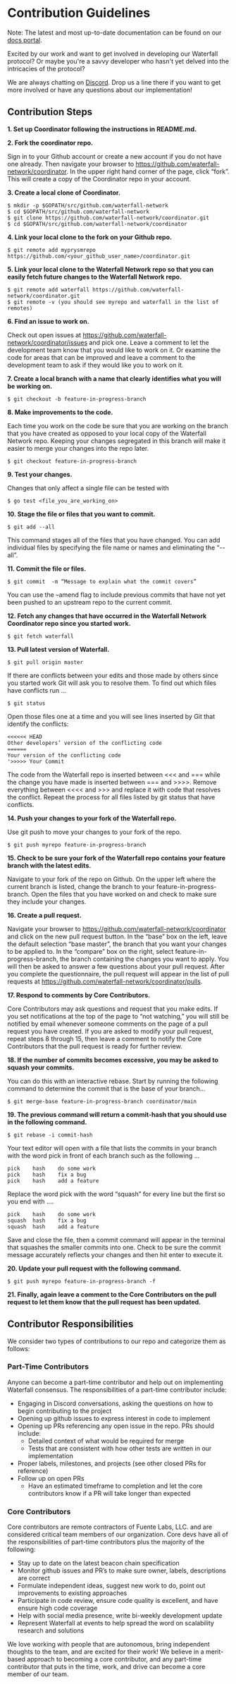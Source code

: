 # Contribution Guidelines

Note: The latest and most up-to-date documentation can be found on our [docs portal](https://docs.waterfall.network).

Excited by our work and want to get involved in developing our Waterfall protocol? Or maybe you're a savvy developer who hasn't yet delved into the intricacies of the protocol?

We are always chatting on [Discord](https://discord.gg/Nwb8aR2XvR). Drop us a line there if you want to get more involved or have any questions about our implementation!

## Contribution Steps

**1. Set up Coordinator following the instructions in README.md.**

**2. Fork the coordinator repo.**

Sign in to your Github account or create a new account if you do not have one already. Then navigate your browser to https://github.com/waterfall-network/coordinator. In the upper right hand corner of the page, click “fork”. This will create a copy of the Coordinator repo in your account.

**3. Create a local clone of Coordinator.**

```
$ mkdir -p $GOPATH/src/github.com/waterfall-network
$ cd $GOPATH/src/github.com/waterfall-network
$ git clone https://github.com/waterfall-network/coordinator.git
$ cd $GOPATH/src/github.com/waterfall-network/coordinator
```

**4. Link your local clone to the fork on your Github repo.**

```
$ git remote add myprysmrepo https://github.com/<your_github_user_name>/coordinator.git
```

**5. Link your local clone to the Waterfall Network repo so that you can easily fetch future changes to the Waterfall Network repo.**

```
$ git remote add waterfall https://github.com/waterfall-network/coordinator.git
$ git remote -v (you should see myrepo and waterfall in the list of remotes)
```

**6. Find an issue to work on.**

Check out open issues at https://github.com/waterfall-network/coordinator/issues and pick one. Leave a comment to let the development team know that you would like to work on it. Or examine the code for areas that can be improved and leave a comment to the development team to ask if they would like you to work on it.

**7. Create a local branch with a name that clearly identifies what you will be working on.**

```
$ git checkout -b feature-in-progress-branch
```

**8. Make improvements to the code.**

Each time you work on the code be sure that you are working on the branch that you have created as opposed to your local copy of the Waterfall Network repo. Keeping your changes segregated in this branch will make it easier to merge your changes into the repo later.

```
$ git checkout feature-in-progress-branch
```

**9. Test your changes.**

Changes that only affect a single file can be tested with

```
$ go test <file_you_are_working_on>
```

**10. Stage the file or files that you want to commit.**

```
$ git add --all
```

This command stages all of the files that you have changed. You can add individual files by specifying the file name or names and eliminating the “-- all”.

**11. Commit the file or files.**

```
$ git commit  -m “Message to explain what the commit covers”
```

You can use the –amend flag to include previous commits that have not yet been pushed to an upstream repo to the current commit.

**12. Fetch any changes that have occurred in the Waterfall Network Coordinator repo since you started work.**

```
$ git fetch waterfall
```

**13. Pull latest version of Waterfall.**

```
$ git pull origin master
```

If there are conflicts between your edits and those made by others since you started work Git will ask you to resolve them. To find out which files have conflicts run ...

```
$ git status
```

Open those files one at a time and you
will see lines inserted by Git that identify the conflicts:

```
<<<<<< HEAD
Other developers’ version of the conflicting code
======
Your version of the conflicting code
'>>>>> Your Commit
```

The code from the Waterfall repo is inserted between <<< and === while the change you have made is inserted between === and >>>>. Remove everything between <<<< and >>> and replace it with code that resolves the conflict. Repeat the process for all files listed by git status that have conflicts.

**14. Push your changes to your fork of the Waterfall repo.**

Use git push to move your changes to your fork of the repo.

```
$ git push myrepo feature-in-progress-branch
```

**15. Check to be sure your fork of the Waterfall repo contains your feature branch with the latest edits.**

Navigate to your fork of the repo on Github. On the upper left where the current branch is listed, change the branch to your feature-in-progress-branch. Open the files that you have worked on and check to make sure they include your changes.

**16. Create a pull request.**

Navigate your browser to https://github.com/waterfall-network/coordinator and click on the new pull request button. In the “base” box on the left, leave the default selection “base master”, the branch that you want your changes to be applied to. In the “compare” box on the right, select feature-in-progress-branch, the branch containing the changes you want to apply. You will then be asked to answer a few questions about your pull request. After you complete the questionnaire, the pull request will appear in the list of pull requests at https://github.com/waterfall-network/coordinator/pulls.

**17. Respond to comments by Core Contributors.**

Core Contributors may ask questions and request that you make edits. If you set notifications at the top of the page to “not watching,” you will still be notified by email whenever someone comments on the page of a pull request you have created. If you are asked to modify your pull request, repeat steps 8 through 15, then leave a comment to notify the Core Contributors that the pull request is ready for further review.

**18. If the number of commits becomes excessive, you may be asked to squash your commits.**

 You can do this with an interactive rebase. Start by running the following command to determine the commit that is the base of your branch...

```
$ git merge-base feature-in-progress-branch coordinator/main
```

**19. The previous command will return a commit-hash that you should use in the following command.**

```
$ git rebase -i commit-hash
```

Your text editor will open with a file that lists the commits in your branch with the word pick in front of each branch such as the following …

```
pick 	hash	do some work
pick 	hash 	fix a bug
pick 	hash 	add a feature
```

Replace the word pick with the word “squash” for every line but the first so you end with ….

```
pick    hash	do some work
squash  hash 	fix a bug
squash  hash 	add a feature
```

Save and close the file, then a commit command will appear in the terminal that squashes the smaller commits into one. Check to be sure the commit message accurately reflects your changes and then hit enter to execute it.

**20. Update your pull request with the following command.**

```
$ git push myrepo feature-in-progress-branch -f
```

**21.  Finally, again leave a comment to the Core Contributors on the pull request to let them know that the pull request has been updated.**

## Contributor Responsibilities

We consider two types of contributions to our repo and categorize them as follows:

### Part-Time Contributors

Anyone can become a part-time contributor and help out on implementing Waterfall consensus. The responsibilities of a part-time contributor include:

-   Engaging in Discord conversations, asking the questions on how to begin contributing to the project
-   Opening up github issues to express interest in code to implement
-   Opening up PRs referencing any open issue in the repo. PRs should include:
    -   Detailed context of what would be required for merge
    -   Tests that are consistent with how other tests are written in our implementation
-   Proper labels, milestones, and projects (see other closed PRs for reference)
-   Follow up on open PRs
    -   Have an estimated timeframe to completion and let the core contributors know if a PR will take longer than expected

### Core Contributors

Core contributors are remote contractors of Fuente Labs, LLC. and are considered critical team members of our organization. Core devs have all of the responsibilities of part-time contributors plus the majority of the following:

-   Stay up to date on the latest beacon chain specification
-   Monitor github issues and PR’s to make sure owner, labels, descriptions are correct
-   Formulate independent ideas, suggest new work to do, point out improvements to existing approaches
-   Participate in code review, ensure code quality is excellent, and have ensure high code coverage
-   Help with social media presence, write bi-weekly development update
-   Represent Waterfall at events to help spread the word on scalability research and solutions

We love working with people that are autonomous, bring independent thoughts to the team, and are excited for their work! We believe in a merit-based approach to becoming a core contributor, and any part-time contributor that puts in the time, work, and drive can become a core member of our team.
